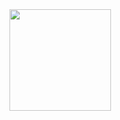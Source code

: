<img height="180em" src="https://github-readme-stats.vercel.app/api?username=CylcleBreakerRoot&show_icons=true&hide_border=true&&count_private=true&include_all_commits=true" />
